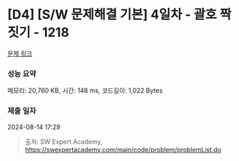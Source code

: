 # [D4] [S/W 문제해결 기본] 4일차 - 괄호 짝짓기 - 1218 

[문제 링크](https://swexpertacademy.com/main/code/problem/problemDetail.do?contestProbId=AV14eWb6AAkCFAYD) 

### 성능 요약

메모리: 20,760 KB, 시간: 148 ms, 코드길이: 1,022 Bytes

### 제출 일자

2024-08-14 17:29



> 출처: SW Expert Academy, https://swexpertacademy.com/main/code/problem/problemList.do